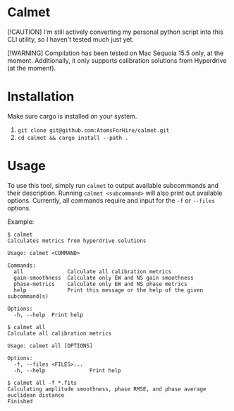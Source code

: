 # Calmet

[!CAUTION]
I'm still actively converting my personal python script into this CLI utility, so
I haven't tested much just yet.

[!WARNING]
Compilation has been tested on Mac Sequoia 15.5 only, at the moment.
Additionally, it only supports calibration solutions from Hyperdrive (at the
moment). 

# Installation

Make sure cargo is installed on your system.

1. `git clone git@github.com:AtomsForHire/calmet.git`
2. `cd calmet && cargo install --path .`

# Usage
To use this tool, simply run `calmet` to output available subcommands and their
description. Running `calmet <subcommand>` will also print out available
options. Currently, all commands require and input for the `-f` or `--files`
options.

Example:
```
$ calmet
Calculates metrics from hyperdrive solutions

Usage: calmet <COMMAND>

Commands:
  all              Calculate all calibration metrics
  gain-smoothness  Calculate only EW and NS gain smoothness
  phase-metrics    Calculate only EW and NS phase metrics
  help             Print this message or the help of the given subcommand(s)

Options:
  -h, --help  Print help
```

``` 
$ calmet all
Calculate all calibration metrics

Usage: calmet all [OPTIONS]

Options:
  -f, --files <FILES>...
  -h, --help              Print help
```

```
$ calmet all -f *.fits
Calculating amplitude smoothness, phase RMSE, and phase average euclidean distance
Finished
```
